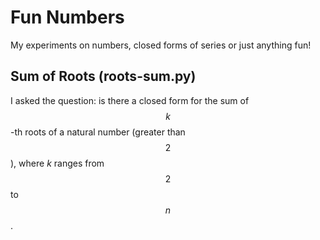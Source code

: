 # Fun Numbers

My experiments on numbers, closed forms of series or just anything fun!

## Sum of Roots (roots-sum.py)

I asked the question: is there a closed form for the sum of $$k$$-th roots of a natural number (greater than $$2$$), where $k$ ranges from $$2$$ to $$n$$. 



